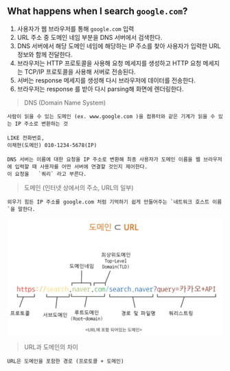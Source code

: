 ## What happens when I search `google.com`?

1. 사용자가 웹 브라우저를 통해 `google.com` 입력
2. URL 주소 중 도메인 네임 부분을 DNS 서버에서 검색한다.
3. DNS 서버에서 해당 도메인 네임에 해당하는 IP 주소를 찾아 사용자가 입력한 URL 정보와 함께 전달한다.
4. 브라우저는 HTTP 프로토콜을 사용해 요청 메세지를 생성하고 HTTP 요청 메세지는 TCP/IP 프로토콜을 사용해 서버로 전송된다.
5. 서버는 response 메세지를 생성해 다시 브라우저에 데이터를 전송한다.
6. 브라우저는 response 를 받아 다시 parsing해 화면에 렌더링한다.

> DNS (Domain Name System)

    사람이 읽을 수 있는 도메인 (ex. www.google.com )을 컴퓨터와 같은 기계가 읽을 수 있는 IP 주소로 변환하는 것

    LIKE 전화번호,
    이채현(도메인) 010-1234-5678(IP)

    DNS 서버는 이름에 대한 요청을 IP 주소로 변환해 최종 사용자가 도메인 이름을 웹 브라우저에 입력할 때 사용자를 어떤 서버에 연결할 것인지 제어한다.
    이 요청울   `쿼리` 라고 부른다.

> 도메인 (인터넷 상에서의 주소, URL의 일부)

    외우기 힘든 IP 주소를 google.com 처럼 기억하기 쉽게 만들어주는 `네트워크 호스트 이름`을 말한다.

<img src= "../IMG/domain_url.png" width="600px"></img>

> URL과 도메인의 차이

    URL은 도메인을 포함한 경로 (프로토콜 + 도메인)

